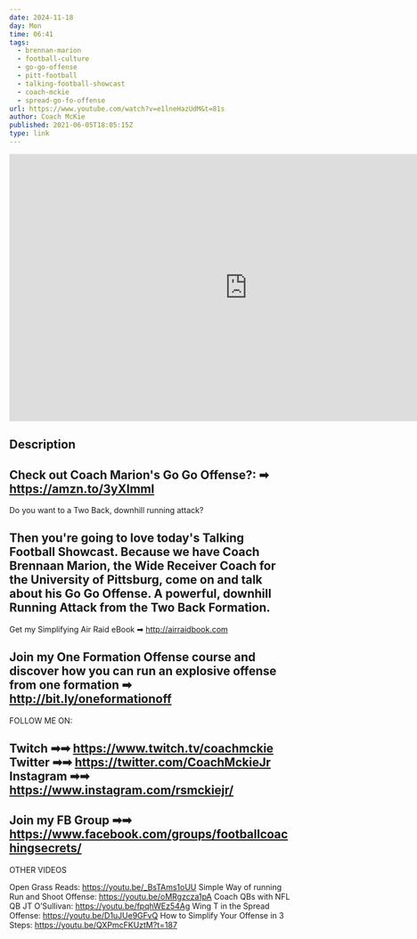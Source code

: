 ```yaml
---
date: 2024-11-18
day: Mon
time: 06:41
tags:
  - brennan-marion
  - football-culture
  - go-go-offense
  - pitt-football
  - talking-football-showcast
  - coach-mckie
  - spread-go-fo-offense
url: https://www.youtube.com/watch?v=e1lneHazUdM&t=81s
author: Coach McKie
published: 2021-06-05T18:05:15Z
type: link
---
```


<iframe width="854" height="480" src="https://www.youtube.com/embed/e1lneHazUdM" frameborder="0" allowfullscreen></iframe>

## Description
Check out Coach Marion's Go Go Offense?: ➡ https://amzn.to/3yXImml
----------------------------------------------------------
Do you want to a Two Back, downhill running attack?

Then you're going to love today's Talking Football Showcast. Because we have Coach Brennaan Marion, the Wide Receiver Coach for the University of Pittsburg, come on and talk about his Go Go Offense. A powerful, downhill Running Attack from the Two Back Formation.
-----------------------------------------------------------
Get my Simplifying Air Raid eBook ➡ http://airraidbook.com

Join my One Formation Offense course and discover how you can run an explosive offense from one formation ➡ http://bit.ly/oneformationoff
------------------------------------------------------------------------------------
FOLLOW ME ON:

Twitch ➡➡ https://www.twitch.tv/coachmckie
Twitter ➡➡ https://twitter.com/CoachMckieJr
Instagram ➡➡ https://www.instagram.com/rsmckiejr/
-------------------------------------------------------------------------
Join my FB Group ➡➡ https://www.facebook.com/groups/footballcoachingsecrets/
-------------------------------------------------------------------------------------
OTHER VIDEOS

Open Grass Reads: https://youtu.be/_BsTAms1oUU
Simple Way of running Run and Shoot Offense: https://youtu.be/oMRgzcza1pA
Coach QBs with NFL QB JT O’Sullivan: https://youtu.be/fpqhWEz54Ag
Wing T in the Spread Offense: https://youtu.be/D1uJUe9GFvQ
How to Simplify Your Offense in 3 Steps: https://youtu.be/QXPmcFKUztM?t=187